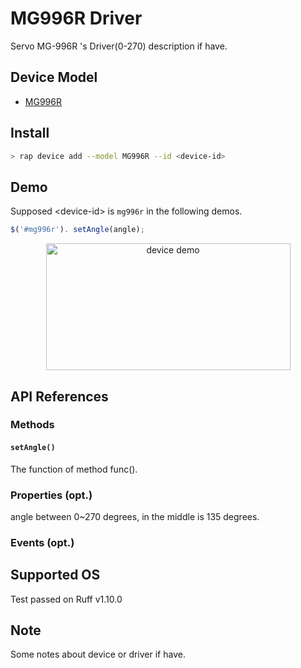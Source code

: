 # MG996R Driver

Servo MG-996R 's Driver(0-270) description if have.

## Device Model

- [MG996R](https://rap.ruff.io/devices/MG996R)

## Install

```sh
> rap device add --model MG996R --id <device-id> 
```

## Demo

Supposed \<device-id\> is `mg996r` in the following demos.

```js
$('#mg996r'). setAngle(angle);
```

<div align="center">
<img src="https://rap.ruff.io/api/devices/MG996R/image?1504968374050" width = "391" height = "203" alt="device demo" />
</div>

## API References

### Methods

#### `setAngle()`

The function of method func().

### Properties (opt.)
angle between 0~270 degrees, in the middle is 135 degrees.

### Events (opt.)

## Supported OS

Test passed on Ruff v1.10.0

## Note

Some notes about device or driver if have.
